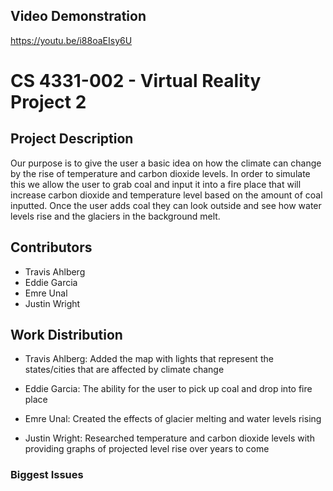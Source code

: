 ## Video Demonstration

https://youtu.be/i88oaEIsy6U

# CS 4331-002 - Virtual Reality Project 2

## Project Description

Our purpose is to give the user a basic idea on how the climate can change by the rise of temperature and carbon dioxide levels. In order to simulate this we allow the user to grab coal and input it into a fire place that will increase carbon dioxide and temperature level based on the amount of coal inputted. Once the user adds coal they can look outside and see how water levels rise and the glaciers in the background melt.


## Contributors

* Travis Ahlberg
* Eddie Garcia
* Emre Unal	
* Justin Wright	


## Work Distribution

* Travis Ahlberg: Added the map with lights that represent the states/cities that are affected by climate change

* Eddie Garcia: The ability for the user to pick up coal and drop into fire place

* Emre Unal: Created the effects of glacier melting and water levels rising

* Justin Wright: Researched temperature and carbon dioxide levels with providing graphs of projected level rise over years to come


### Biggest Issues 

